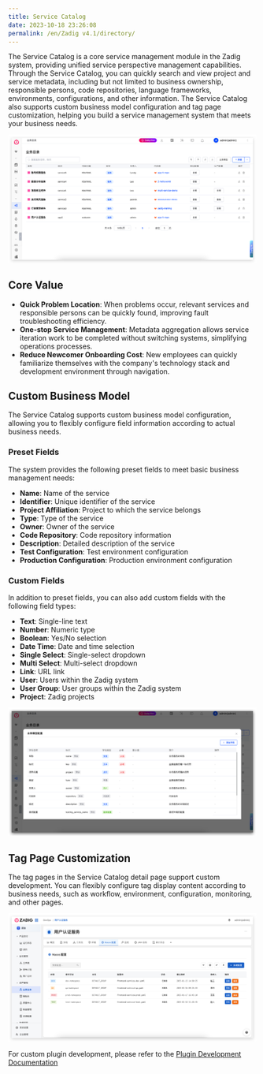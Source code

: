 ```yaml
---
title: Service Catalog
date: 2023-10-18 23:26:08
permalink: /en/Zadig v4.1/directory/
---
```


The Service Catalog is a core service management module in the Zadig system, providing unified service perspective management capabilities. Through the Service Catalog, you can quickly search and view project and service metadata, including but not limited to business ownership, responsible persons, code repositories, language frameworks, environments, configurations, and other information. The Service Catalog also supports custom business model configuration and tag page customization, helping you build a service management system that meets your business needs.

<img alt="Service Catalog" title="Service Catalog" src="../../../_images/directory_details_400.png">

## Core Value

- **Quick Problem Location**: When problems occur, relevant services and responsible persons can be quickly found, improving fault troubleshooting efficiency.
- **One-stop Service Management**: Metadata aggregation allows service iteration work to be completed without switching systems, simplifying operations processes.
- **Reduce Newcomer Onboarding Cost**: New employees can quickly familiarize themselves with the company's technology stack and development environment through navigation.

## Custom Business Model

The Service Catalog supports custom business model configuration, allowing you to flexibly configure field information according to actual business needs.

### Preset Fields

The system provides the following preset fields to meet basic business management needs:

- **Name**: Name of the service
- **Identifier**: Unique identifier of the service
- **Project Affiliation**: Project to which the service belongs
- **Type**: Type of the service
- **Owner**: Owner of the service
- **Code Repository**: Code repository information
- **Description**: Detailed description of the service
- **Test Configuration**: Test environment configuration
- **Production Configuration**: Production environment configuration

### Custom Fields

In addition to preset fields, you can also add custom fields with the following field types:

- **Text**: Single-line text
- **Number**: Numeric type
- **Boolean**: Yes/No selection
- **Date Time**: Date and time selection
- **Single Select**: Single-select dropdown
- **Multi Select**: Multi-select dropdown
- **Link**: URL link
- **User**: Users within the Zadig system
- **User Group**: User groups within the Zadig system
- **Project**: Zadig projects

<img alt="Business Model Configuration" title="Business Model Configuration" src="../../../_images/directory_model_config.png">

## Tag Page Customization

The tag pages in the Service Catalog detail page support custom development. You can flexibly configure tag display content according to business needs, such as workflow, environment, configuration, monitoring, and other pages.

<img alt="Service Catalog Details" title="Service Catalog Details" src="../../../_images/directory_details_400_1.png">

For custom plugin development, please refer to the [Plugin Development Documentation](/en/Zadig%20v4.1/settings/plugin/#plugin-development)

<!-- - [Official Plugin Repository](https://github.com/koderover/zadig-plugins) - View Zadig official plugin templates -->